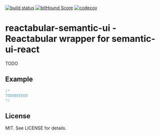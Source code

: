 [![build status](https://secure.travis-ci.org/reactabular/reactabular-material-ui.svg)](http://travis-ci.org/reactabular/reactabular-material-ui) [![bitHound Score](https://www.bithound.io/github/reactabular/reactabular-material-ui/badges/score.svg)](https://www.bithound.io/github/reactabular/reactabular-material-ui) [![codecov](https://codecov.io/gh/reactabular/reactabular-material-ui/branch/master/graph/badge.svg)](https://codecov.io/gh/reactabular/reactabular-material-ui)

# reactabular-semantic-ui - Reactabular wrapper for semantic-ui-react

TODO

## Example

```jsx
/*
TODOBEEDOO
*/


```

## License

MIT. See LICENSE for details.

